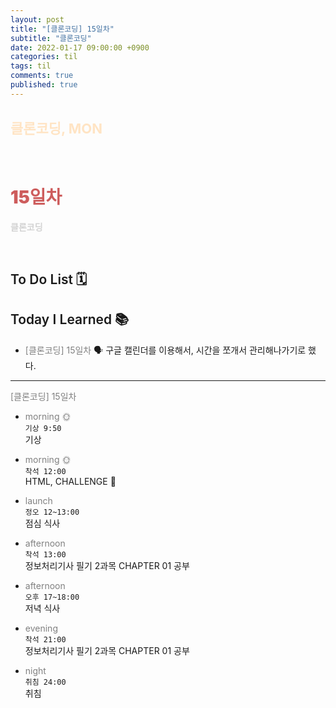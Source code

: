 ```yaml
---
layout: post
title: "[클론코딩] 15일차"
subtitle: "클론코딩"
date: 2022-01-17 09:00:00 +0900
categories: til
tags: til
comments: true
published: true
---
```


## <span style="color:Bisque;font-size: 22px">클론코딩, MON</span>

<br />

# **<span style="font-weight:900;color:indianred">15일차</span>**

**<span style="color:lightgray">클론코딩</span>**

<br />

## <span style="font-weight:600">To Do List</span> 🗓

## <span style="font-weight:600">Today I Learned</span> 📚

- <span style="color:gray">[클론코딩] 15일차</span>
  🗣 구글 캘린더를 이용해서, 시간을 쪼개서 관리해나가기로 했다.

---

<span style="color:gray">[클론코딩] 15일차</span>

- <span style="color:gray">morning 🌞</span> <br>
  `기상 9:50` <br>
  기상
- <span style="color:gray">morning 🌞</span> <br>
  `착석 12:00` <br>
  HTML, CHALLENGE 👑
  
- <span style="color:gray">launch</span> <br>
  `정오 12~13:00`<br>
  점심 식사
- <span style="color:gray">afternoon</span> <br>
  `착석 13:00`<br>
  정보처리기사 필기 2과목 CHAPTER 01 공부
- <span style="color:gray">afternoon</span> <br>
  `오후 17~18:00`<br>
  저녁 식사
- <span style="color:gray">evening</span> <br>
  `착석 21:00`<br>
  정보처리기사 필기 2과목 CHAPTER 01 공부
- <span style="color:gray">night</span> <br>
  `취침 24:00`<br>
  취침
